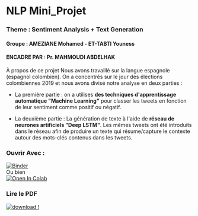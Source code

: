 # NLP Mini_Projet 
### Theme : Sentiment Analysis + Text Generation 
#### Groupe : AMEZIANE Mohamed - ET-TABTI Youness 
#### ENCADRE PAR : Pr. MAHMOUDI ABDELHAK

À propos de ce projet
Nous avons travaillé sur la langue espagnole (espagnol colombien). On a concentrés sur le jour des élections colombiennes 2019 et nous avons divisé notre analyse en deux parties :

- La première partie : on a utilises **des techniques d'apprentissage automatique "Machine Learning"** pour classer les tweets en fonction de leur sentiment comme positif ou négatif.

- La deuxième partie : La génération de texte à l'aide de **réseau de neurones artificiels "Deep LSTM"**.
Les mêmes tweets ont été introduits dans le réseau afin de produire un texte qui résume/capture le contexte autour des mots-clés contenus dans les tweets. 


### Ouvrir Avec : <br> 
[![Binder](https://mybinder.org/badge_logo.svg)](https://mybinder.org/v2/gh/AMEZIANEMOHAMED/Mini_Projet/main?filepath=Min_Projet_NLP.ipynb)<br>
Ou bien <br>
[![Open In Colab](https://colab.research.google.com/assets/colab-badge.svg)](https://colab.research.google.com/github/AMEZIANEMOHAMED/Mini_Projet/blob/main/Min_Projet_NLP.ipynb)


### Lire le PDF
[![download !](https://img.shields.io/badge/Download-here-green)](https://drive.google.com/file/d/1nDJq0L4_0-O7WX_BqgB4kCFqyKHTDPKq/view?usp=sharing)
        

